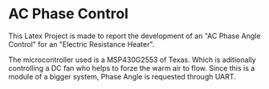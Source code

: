 # AC Phase Control 
This Latex Project is made to report the development of an "AC Phase Angle Control" for an "Electric Resistance Heater".  

The microcontroller used is a MSP430G2553 of Texas. Which is aditionally controlling a DC fan who helps to forze the warm air to flow. Since this is a module of a bigger system, Phase Angle is requested through UART.
